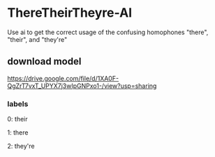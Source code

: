 # ThereTheirTheyre-AI
Use ai to get the correct usage of the confusing homophones "there", "their", and "they're"


## download model
https://drive.google.com/file/d/1XA0F-QgZrT7vxT_UPYX7j3wIpGNPxo1-/view?usp=sharing


### labels
0: their

1: there

2: they're

